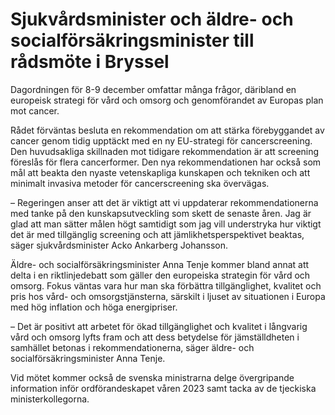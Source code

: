 # Sjukvårdsminister och äldre- och socialförsäkringsminister till rådsmöte i Bryssel

Dagordningen för 8-9 december omfattar många frågor, däribland en europeisk strategi för vård och omsorg och genomförandet av Europas plan mot cancer.

Rådet förväntas besluta en rekommendation om att stärka förebyggandet av cancer genom tidig upptäckt med en ny EU-strategi för cancerscreening. Den huvudsakliga skillnaden mot tidigare rekommendation är att screening föreslås för flera cancerformer. Den nya rekommendationen har också som mål att beakta den nyaste vetenskapliga kunskapen och tekniken och att minimalt invasiva metoder för cancerscreening ska övervägas.

– Regeringen anser att det är viktigt att vi uppdaterar rekommendationerna med tanke på den kunskapsutveckling som skett de senaste åren. Jag är glad att man sätter målen högt samtidigt som jag vill understryka hur viktigt det är med tillgänglig screening och att jämlikhetsperspektivet beaktas, säger sjukvårdsminister Acko Ankarberg Johansson.

Äldre- och socialförsäkringsminister Anna Tenje kommer bland annat att delta i en riktlinjedebatt som gäller den europeiska strategin för vård och omsorg. Fokus väntas vara hur man ska förbättra tillgänglighet, kvalitet och pris hos vård- och omsorgstjänsterna, särskilt i ljuset av situationen i Europa med hög inflation och höga energipriser.

– Det är positivt att arbetet för ökad tillgänglighet och kvalitet i långvarig vård och omsorg lyfts fram och att dess betydelse för jämställdheten i samhället betonas i rekommendationerna, säger äldre- och socialförsäkringsminister Anna Tenje.

Vid mötet kommer också de svenska ministrarna delge övergripande information inför ordförandeskapet våren 2023 samt tacka av de tjeckiska ministerkollegorna.
